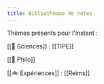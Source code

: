 ```yaml
---
title: Bibliothèque de notes
---
```

Thèmes présents pour l'instant :

[[🔭 Sciences]] : 
	[[TIPE]]

[[🧠 Philo]]

[[🚲️ Expériences]] : 
	[[Reims]]